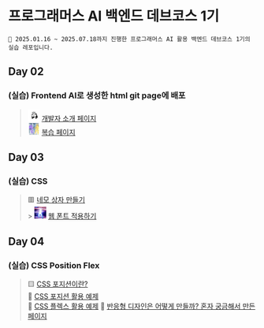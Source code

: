 # 프로그래머스 AI 백엔드 데브코스 1기

```
📕 2025.01.16 ~ 2025.07.18까지 진행한 프로그래머스 AI 활용 백엔드 데브코스 1기의 실습 레포입니다.
```

## Day 02

### (실습) Frontend AI로 생성한 html git page에 배포

> <img src="assets/notion_icon.png" alt="icon" width="24" height="24"> [개발자 소개 페이지](https://1000hyehyang.github.io/Programmers_AIBE1/developer_intro/index.html) <br> <img src="assets/sorry.gif" alt="icon" width="24" height="24"> [복습 페이지](https://1000hyehyang.github.io/Programmers_AIBE1/practice/day03/example.html)<br>

## Day 03

### (실습) CSS

> 🟥 [네모 상자 만들기](https://1000hyehyang.github.io/Programmers_AIBE1/practice/day03/ex04/index.html) <br> > <img src="practice/day03/ex08/panorama.jpg" alt="icon" width="24" height="24"> [웹 폰트 적용하기](https://1000hyehyang.github.io/Programmers_AIBE1/practice/day03/ex08/index.html)

## Day 04

### (실습) CSS Position Flex

> 🟨 [CSS 포지션이란?](https://1000hyehyang.github.io/Programmers_AIBE1/practice/day04/ex01/index.html)<br>
> 🎵 [CSS 포지션 활용 예제](https://1000hyehyang.github.io/Programmers_AIBE1/practice/day04/ex02/index.html)<br>
> 📜 [CSS 플렉스 활용 예제](https://1000hyehyang.github.io/Programmers_AIBE1/practice/day04/ex03/index.html)
> 🚨 [반응형 디자인은 어떻게 만들까? 혼자 궁금해서 만든 페이지](https://1000hyehyang.github.io/Programmers_AIBE1/practice/day04/ex04/index.html)
